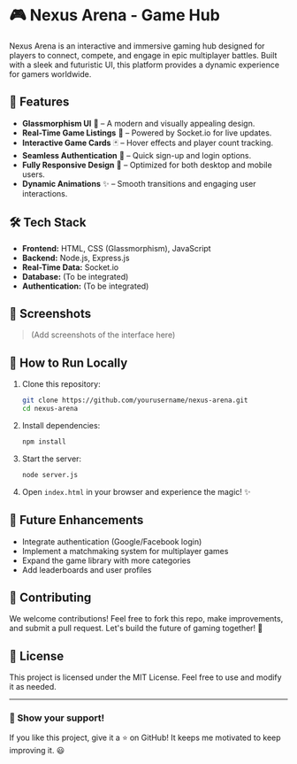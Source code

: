 # 🎮 Nexus Arena - Game Hub

Nexus Arena is an interactive and immersive gaming hub designed for players to connect, compete, and engage in epic multiplayer battles. Built with a sleek and futuristic UI, this platform provides a dynamic experience for gamers worldwide.

## 🚀 Features

- **Glassmorphism UI** 🎨 – A modern and visually appealing design.
- **Real-Time Game Listings** 🔄 – Powered by Socket.io for live updates.
- **Interactive Game Cards** 🃏 – Hover effects and player count tracking.
- **Seamless Authentication** 🔐 – Quick sign-up and login options.
- **Fully Responsive Design** 📱 – Optimized for both desktop and mobile users.
- **Dynamic Animations** ✨ – Smooth transitions and engaging user interactions.

## 🛠️ Tech Stack

- **Frontend:** HTML, CSS (Glassmorphism), JavaScript
- **Backend:** Node.js, Express.js
- **Real-Time Data:** Socket.io
- **Database:** (To be integrated)
- **Authentication:** (To be integrated)

## 📸 Screenshots

> (Add screenshots of the interface here)

## 📌 How to Run Locally

1. Clone this repository:
   ```sh
   git clone https://github.com/yourusername/nexus-arena.git
   cd nexus-arena
   ```
2. Install dependencies:
   ```sh
   npm install
   ```
3. Start the server:
   ```sh
   node server.js
   ```
4. Open `index.html` in your browser and experience the magic! ✨

## 🎯 Future Enhancements

- Integrate authentication (Google/Facebook login)
- Implement a matchmaking system for multiplayer games
- Expand the game library with more categories
- Add leaderboards and user profiles

## 🤝 Contributing

We welcome contributions! Feel free to fork this repo, make improvements, and submit a pull request. Let's build the future of gaming together! 🚀

## 📜 License

This project is licensed under the MIT License. Feel free to use and modify it as needed.

---

### 🌟 Show your support!

If you like this project, give it a ⭐ on GitHub! It keeps me motivated to keep improving it. 😃
